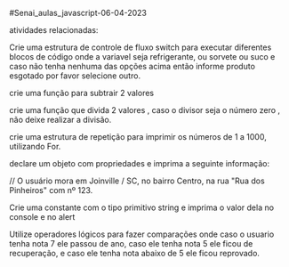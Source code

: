#Senai_aulas_javascript-06-04-2023

atividades relacionadas: 

Crie uma estrutura de controle de fluxo switch para executar diferentes blocos de código onde a variavel seja refrigerante, ou sorvete ou suco e caso não tenha nenhuma das opções acima então informe produto esgotado por favor selecione outro.




crie uma função para subtrair 2 valores

 

crie uma função que divida 2 valores , caso o divisor seja o número zero , não deixe realizar a divisão.

 

crie uma estrutura de repetição para imprimir os números de 1 a 1000, utilizando For.

 

declare um objeto com propriedades e imprima a seguinte informação:

// O usuário mora em Joinville / SC, no bairro Centro, na rua "Rua dos Pinheiros" com nº 123.

 

Crie uma constante com o tipo primitivo string e imprima o valor dela no console e no alert

Utilize operadores lógicos para fazer comparações onde caso o usuario tenha nota 7 ele passou de ano, caso ele tenha nota 5 ele ficou de recuperação, e caso ele tenha nota abaixo de 5 ele ficou reprovado.
